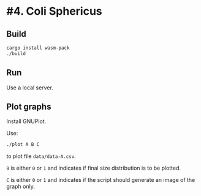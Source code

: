 # #4. Coli Sphericus

## Build
```sh
cargo install wasm-pack
./build
```

## Run
Use a local server.

## Plot graphs
Install GNUPlot.

Use:
```sh
./plot A B C
```
to plot file `data/data-A.csv`.

`B` is either `0` or `1` and indicates if final size distribution is to be plotted.

`C` is either `0` or `1` and indicates if the script should generate an image of the graph only.

